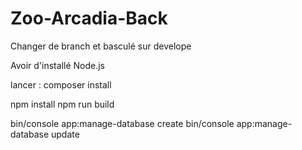 # Zoo-Arcadia-Back
Changer de branch et basculé sur develope

Avoir d'installé Node.js

lancer : 
composer install

npm install
npm run build

bin/console app:manage-database create
bin/console app:manage-database update